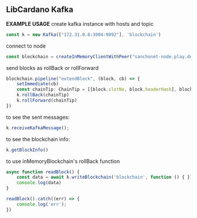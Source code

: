 ## LibCardano Kafka

**EXAMPLE USAGE**
create kafka instance with hosts and topic
```ts
const k = new Kafka(["172.31.0.6:3004:9092"], 'blockchain')
```
connect to node
```ts
const blockchain = createInMemoryClientWithPeer("sanchonet-node.play.dev.cardano.org:3001", 4, false)
```
send blocks as rollBack or rollForward 

```ts
blockchain.pipeline("extendBlock", (block, cb) => {
    setImmediate(cb)
    const chainTip: ChainTip = [[block.slotNo, block.headerHash], block.blockNo]
    k.rollBack(chainTip)
    k.rollForward(chainTip)
})
```
to see the sent messages: 
```ts
k.receiveKafkaMessage();
```
to see the blockchain info: 
```ts
k.getBlockInfo()
```
to use inMemoryBlockchain's rollBack function
```ts
async function readBlock() {
    const data = await k.writeBlockchain('blockchain', function () { })
    console.log(data)
}

readBlock().catch((err) => {
    console.log('err');
})
```


